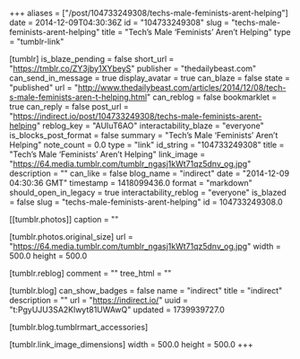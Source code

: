 +++
aliases = ["/post/104733249308/techs-male-feminists-arent-helping"]
date = 2014-12-09T04:30:36Z
id = "104733249308"
slug = "techs-male-feminists-arent-helping"
title = "Tech’s Male ‘Feminists’ Aren’t Helping"
type = "tumblr-link"

[tumblr]
is_blaze_pending = false
short_url = "https://tmblr.co/ZY3jby1XYbeyS"
publisher = "thedailybeast.com"
can_send_in_message = true
display_avatar = true
can_blaze = false
state = "published"
url = "http://www.thedailybeast.com/articles/2014/12/08/tech-s-male-feminists-aren-t-helping.html"
can_reblog = false
bookmarklet = true
can_reply = false
post_url = "https://indirect.io/post/104733249308/techs-male-feminists-arent-helping"
reblog_key = "AUIuT6AO"
interactability_blaze = "everyone"
is_blocks_post_format = false
summary = "Tech’s Male ‘Feminists’ Aren’t Helping"
note_count = 0.0
type = "link"
id_string = "104733249308"
title = "Tech’s Male ‘Feminists’ Aren’t Helping"
link_image = "https://64.media.tumblr.com/tumblr_ngasj1kWt71qz5dnv_og.jpg"
description = ""
can_like = false
blog_name = "indirect"
date = "2014-12-09 04:30:36 GMT"
timestamp = 1418099436.0
format = "markdown"
should_open_in_legacy = true
interactability_reblog = "everyone"
is_blazed = false
slug = "techs-male-feminists-arent-helping"
id = 104733249308.0

[[tumblr.photos]]
caption = ""

[tumblr.photos.original_size]
url = "https://64.media.tumblr.com/tumblr_ngasj1kWt71qz5dnv_og.jpg"
width = 500.0
height = 500.0

[tumblr.reblog]
comment = ""
tree_html = ""

[tumblr.blog]
can_show_badges = false
name = "indirect"
title = "indirect"
description = ""
url = "https://indirect.io/"
uuid = "t:PgyUJU3SA2Klwyt81UWAwQ"
updated = 1739939727.0

[tumblr.blog.tumblrmart_accessories]

[tumblr.link_image_dimensions]
width = 500.0
height = 500.0
+++
